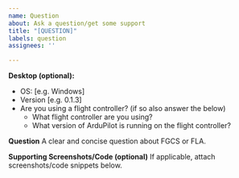 ```yaml
---
name: Question
about: Ask a question/get some support
title: "[QUESTION]"
labels: question
assignees: ''

---
```


**Desktop (optional):**
 - OS: [e.g. Windows]
 - Version [e.g. 0.1.3]
 - Are you using a flight controller? (if so also answer the below)
   - What flight controller are you using?
   - What version of ArduPilot is running on the flight controller?

**Question**
A clear and concise question about FGCS or FLA.

**Supporting Screenshots/Code (optional)**
If applicable, attach screenshots/code snippets below.
